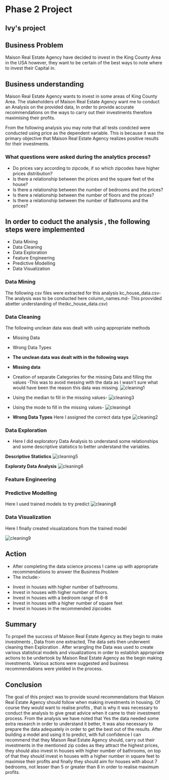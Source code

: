 # Phase 2 Project

## Ivy's project

## Business Problem
Maison Real Estate Agency have decided to invest in the King County Area in the USA however, they want to be certain of the best ways to note where to invest their Capital in.

## Business understanding
Maison Real Estate Agency wants to invest in some areas of King County Area. The stakeholders of Maison Real Estate Agency want me to conduct an Analysis on the provided data, In order to provide accurate recommendations on the ways to carry out their investments therefore maximising their profits.

From the following analysis you may note that all tests condcted were conducted using price as the dependent variable. This is because it was the primary objective that Maison Real Estate Agency realizes positive results for their investments.

### What questions were asked during the analytics process?
* Do prices vary according to zipcode, if so which zipcodes have higher prices distribution?
* Is there a relationship between the prices and the square feet of the house?
* Is there a relationship between the number of bedrooms and the prices?
* Is there a relationship between the number of floors and the prices?
* Is there a relationship between the number of Bathrooms and the prices?

## In order to coduct the analysis , the following steps were implemented
* Data Mining
* Data Cleaning
* Data Exploration
* Feature Engineering
* Predictive Modelling
* Data Visualization


### Data Mining 
The following csv files were extracted for this analysis
kc_house_data.csv-The analysis was to be conducted here
column_names.md- This provvided abetter understanding of the(kc_house_data.csv)

### Data Cleaning
The following unclean data was dealt with using appropriate methods
* Missing Data
* Wrong Data Types

* **The unclean data was dealt with in the following ways**

* **Missing data**
* Creation of separate Categories for the missing Data and filling the values -This was to avoid messing with the data as I wasn't sure what would have been the reason this data was missing.
![cleaning1]("C:\Users\ADMIN\Desktop\pro\cleaning1.png")

* Using the median to fill in the missing values-
![cleaning3]("C:\Users\ADMIN\Desktop\pro\cleaning3.png")

* Using the mode to fill in the missing values-
![cleaning4]("C:\Users\ADMIN\Desktop\pro\cleaning4.png")
* **Wrong Data Types**
Here I assigned the correct data type
![cleaning2]("C:\Users\ADMIN\Desktop\pro\cleaning2.png")

### Data Exploration
* Here I did exploratory Data Analysis to understand some relationships and some descriptive statistics to better understand the variables.

**Descriptive Statistics**
![cleaning5]("C:\Users\ADMIN\Desktop\pro\cleaning5.png")

**Exploraty Data Analysis**
![cleaning6]("C:\Users\ADMIN\Desktop\pro\cleaning7.png")

### Feature Engineering

### Predictive Modelling
Here I used trained models to try predict
![cleaning8]("C:\Users\ADMIN\Desktop\pro\cleaning8.png")

### Data Visualization
Here I finally created visualizations from the trained model

![cleaning9]("C:\Users\ADMIN\Desktop\pro\cleaning9.png")

## Action 
- After completing the data science process I came up with appropriate recommendations to answer the Business Problem
- The include:-
* Invest in houses with higher number of bathrooms.
* Invest in houses with higher number of floors.
* Invest in houses with a bedroom range of 6-8
* Invest in houses with a higher number of square feet
* Invest in houses in the recommended zipcodes


## Summary
To propell the success of Maison Real Estate Agency as they begin to make investments , Data from one extracted, The data sets then underwent cleaning then Exploration . After wrangling the Data was used to create various statistical models and visualizations in order to establish appropriate actions to be undertook by Maison Real Estate Agency as the begin making investments. Various actions were suggested and business recommendations were yielded in the process.

## Conclusion
The goal of this project was to provide sound recommendations that Maison Real Estate Agency should follow when making investments in housing. Of course they would want to realise profits , that is why it was necessary to conduct the analysis to give great advice when it came to their investment process. From the analysis we have noted that Yes the data needed some extra research in order to understand it better, It was also necessary to prepare the data adequately in order to get the best out of the results. After building a model and using it to predict, with full confidence I can recommend that they Maison Real Estate Agency should, carry out their investments in the mentioned zip codes as they attract the highest prices, they should also invest in houses with higher number of bathrooms, on top of that they should invest in houses with a higher number in square feet to maximise their profits and finally they should aim for houses with about 7 bedrooms, not lesser than 5 or greater than 8 in order to realise maximum profits.
